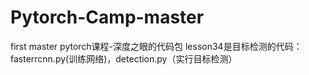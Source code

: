 # Pytorch-Camp-master
first master
pytorch课程-深度之眼的代码包
lesson34是目标检测的代码：fasterrcnn.py(训练网络)，detection.py（实行目标检测）
